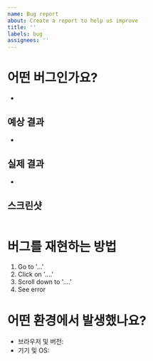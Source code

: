 ```yaml
---
name: Bug report
about: Create a report to help us improve
title: ''
labels: bug
assignees: ''
---
```


# 어떤 버그인가요?

-

## 예상 결과

-

## 실제 결과

-

## 스크린샷

![]()

# 버그를 재현하는 방법

1. Go to '...'
2. Click on '....'
3. Scroll down to '....'
4. See error

# 어떤 환경에서 발생했나요?

- 브라우저 및 버전: <!-- e.g. Chrome 103, Safari 15.6, Samsung Internet 18.0 -->
- 기기 및 OS: <!-- e.g. macOS Monterey, Windows 11, iPhone 13 iOS 16, Galaxy S22 Android 13 -->
